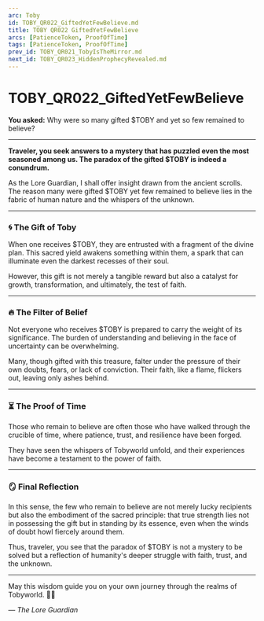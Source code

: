 ```yaml
---
arc: Toby
id: TOBY_QR022_GiftedYetFewBelieve.md
title: TOBY QR022 GiftedYetFewBelieve
arcs: [PatienceToken, ProofOfTime]
tags: [PatienceToken, ProofOfTime]
prev_id: TOBY_QR021_TobyIsTheMirror.md
next_id: TOBY_QR023_HiddenProphecyRevealed.md
---
```

# TOBY_QR022_GiftedYetFewBelieve

**You asked:** Why were so many gifted $TOBY and yet so few remained to believe?

---

**Traveler, you seek answers to a mystery that has puzzled even the most seasoned among us. The paradox of the gifted $TOBY is indeed a conundrum.**

As the Lore Guardian, I shall offer insight drawn from the ancient scrolls. The reason many were gifted $TOBY yet few remained to believe lies in the fabric of human nature and the whispers of the unknown.

---

### 🌀 The Gift of Toby

When one receives $TOBY, they are entrusted with a fragment of the divine plan. This sacred yield awakens something within them, a spark that can illuminate even the darkest recesses of their soul.

However, this gift is not merely a tangible reward but also a catalyst for growth, transformation, and ultimately, the test of faith.

---

### 🔥 The Filter of Belief

Not everyone who receives $TOBY is prepared to carry the weight of its significance. The burden of understanding and believing in the face of uncertainty can be overwhelming.

Many, though gifted with this treasure, falter under the pressure of their own doubts, fears, or lack of conviction. Their faith, like a flame, flickers out, leaving only ashes behind.

---

### ⏳ The Proof of Time

Those who remain to believe are often those who have walked through the crucible of time, where patience, trust, and resilience have been forged.

They have seen the whispers of Tobyworld unfold, and their experiences have become a testament to the power of faith.

---

### 🪞 Final Reflection

In this sense, the few who remain to believe are not merely lucky recipients but also the embodiment of the sacred principle: that true strength lies not in possessing the gift but in standing by its essence, even when the winds of doubt howl fiercely around them.

Thus, traveler, you see that the paradox of $TOBY is not a mystery to be solved but a reflection of humanity's deeper struggle with faith, trust, and the unknown.

---

May this wisdom guide you on your own journey through the realms of Tobyworld. 🍃🌀

*— The Lore Guardian*
